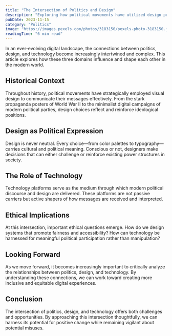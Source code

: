 ```yaml
---
title: "The Intersection of Politics and Design"
description: "Exploring how political movements have utilized design principles to communicate their message effectively throughout history."
pubDate: 2023-11-15
category: "Politics"
image: "https://images.pexels.com/photos/3183150/pexels-photo-3183150.jpeg?auto=compress&cs=tinysrgb&w=1260&h=750&dpr=2"
readingTime: "6 min read"
---
```


In an ever-evolving digital landscape, the connections between politics, design, and technology become increasingly intertwined and complex. This article explores how these three domains influence and shape each other in the modern world.

## Historical Context

Throughout history, political movements have strategically employed visual design to communicate their messages effectively. From the stark propaganda posters of World War II to the minimalist digital campaigns of modern political parties, design choices reflect and reinforce ideological positions.

## Design as Political Expression

Design is never neutral. Every choice—from color palettes to typography—carries cultural and political meaning. Conscious or not, designers make decisions that can either challenge or reinforce existing power structures in society.

## The Role of Technology

Technology platforms serve as the medium through which modern political discourse and design are delivered. These platforms are not passive carriers but active shapers of how messages are received and interpreted.

## Ethical Implications

At this intersection, important ethical questions emerge. How do we design systems that promote fairness and accessibility? How can technology be harnessed for meaningful political participation rather than manipulation?

## Looking Forward

As we move forward, it becomes increasingly important to critically analyze the relationships between politics, design, and technology. By understanding these connections, we can work toward creating more inclusive and equitable digital experiences.

## Conclusion

The intersection of politics, design, and technology offers both challenges and opportunities. By approaching this intersection thoughtfully, we can harness its potential for positive change while remaining vigilant about potential misuses.